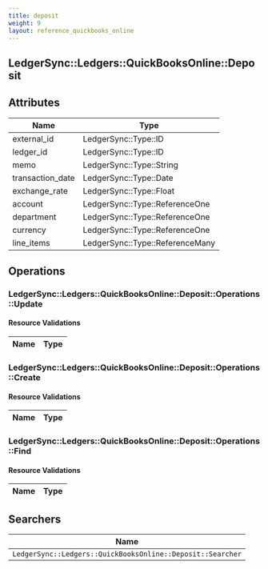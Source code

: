 ```yaml
---
title: deposit
weight: 9
layout: reference_quickbooks_online
---
```


## LedgerSync::Ledgers::QuickBooksOnline::Deposit

## Attributes

| Name | Type |
| ---- | ---- |
| external_id | LedgerSync::Type::ID |
| ledger_id | LedgerSync::Type::ID |
| memo | LedgerSync::Type::String |
| transaction_date | LedgerSync::Type::Date |
| exchange_rate | LedgerSync::Type::Float |
| account | LedgerSync::Type::ReferenceOne |
| department | LedgerSync::Type::ReferenceOne |
| currency | LedgerSync::Type::ReferenceOne |
| line_items | LedgerSync::Type::ReferenceMany |


## Operations

### LedgerSync::Ledgers::QuickBooksOnline::Deposit::Operations::Update

#### Resource Validations

| Name | Type |
| ---- | ---- |
### LedgerSync::Ledgers::QuickBooksOnline::Deposit::Operations::Create

#### Resource Validations

| Name | Type |
| ---- | ---- |
### LedgerSync::Ledgers::QuickBooksOnline::Deposit::Operations::Find

#### Resource Validations

| Name | Type |
| ---- | ---- |

## Searchers

| Name |
| ---- |
| `LedgerSync::Ledgers::QuickBooksOnline::Deposit::Searcher` |
